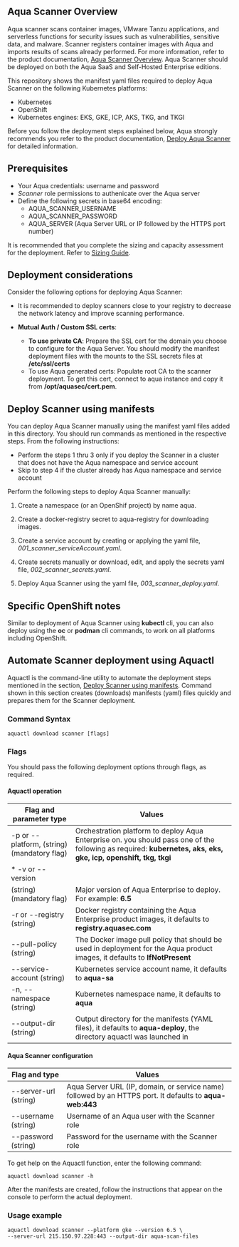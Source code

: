 ## Aqua Scanner Overview

Aqua scanner scans container images, VMware Tanzu applications, and serverless functions for security issues such as vulnerabilities, sensitive data, and malware. Scanner registers container images with Aqua and imports results of scans already performed. For more information, refer to the product documentation, [Aqua Scanner Overview](https://docs.aquasec.com/docs/aqua-scanner). Aqua Scanner should be deployed on both the Aqua SaaS and Self-Hosted Enterprise editions.

This repository shows the manifest yaml files required to deploy Aqua Scanner on the following Kubernetes platforms:
* Kubernetes
* OpenShift
* Kubernetes engines: EKS, GKE, ICP, AKS, TKG, and TKGI

Before you follow the deployment steps explained below, Aqua strongly recommends you refer to the product documentation, [Deploy Aqua Scanner](https://docs.aquasec.com/docs/deploy-k8s-scanners) for detailed information.

## Prerequisites

- Your Aqua credentials: username and password
- *Scanner* role permissions to authenicate over the Aqua server
- Define the following secrets in base64 encoding:
  - AQUA_SCANNER_USERNAME
  - AQUA_SCANNER_PASSWORD
  - AQUA_SERVER (Aqua Server URL or IP followed by the HTTPS port number)

It is recommended that you complete the sizing and capacity assessment for the deployment. Refer to [Sizing Guide](https://docs.aquasec.com/docs/sizing-guide).

## Deployment considerations

Consider the following options for deploying Aqua Scanner:

- It is recommended to deploy scanners close to your registry to decrease the network latency and improve scanning performance.

- **Mutual Auth / Custom SSL certs**: 
  - **To use private CA**: Prepare the SSL cert for the domain you choose to configure for the Aqua Server. You should modify the manifest deployment files with the mounts to the SSL secrets files at **/etc/ssl/certs**
  - To use Aqua generated certs: Populate root CA to the scanner deployment. To get this cert, connect to aqua instance and copy it from **/opt/aquasec/cert.pem**. 

## Deploy Scanner using manifests

You can deploy Aqua Scanner manually using the manifest yaml files added in this directory. You should run commands as mentioned in the respective steps. From the following instructions:
* Perform the steps 1 thru 3 only if you deploy the Scanner in a cluster that does not have the Aqua namespace and service account
* Skip to step 4 if the cluster already has Aqua namespace and service account

Perform the following steps to deploy Aqua Scanner manually:

1. Create a namespace (or an OpenShif project) by name aqua.

2. Create a docker-registry secret to aqua-registry for downloading images.

3. Create a service account by creating or applying the yaml file, *001_scanner_serviceAccount.yaml*.

4. Create secrets manually or download, edit, and apply the secrets yaml file, *002_scanner_secrets.yaml*.

5. Deploy Aqua Scanner using the yaml file, *003_scanner_deploy.yaml*.

## Specific OpenShift notes
Similar to deployment of Aqua Scanner using **kubectl** cli, you can also deploy using the **oc** or **podman** cli commands, to work on all platforms including OpenShift.

## Automate Scanner deployment using Aquactl

Aquactl is the command-line utility to automate the deployment steps mentioned in the section, [Deploy Scanner using manifests](#deploy-scanner-using-manifests). Command shown in this section creates (downloads) manifests (yaml) files quickly and prepares them for the Scanner deployment.

### Command Syntax

```SHELL
aquactl download scanner [flags]
```

### Flags
You should pass the following deployment options through flags, as required.

#### Aquactl operation

Flag and parameter type              | Values                                                |
| ---------------------- | ------------------------------------------------------------ |
| -p or --platform, (string) (mandatory flag) | Orchestration platform to deploy Aqua Enterprise on. you should pass one of the following as required: **kubernetes, aks, eks, gke, icp, openshift, tkg, tkgi**    |
| * -v or --version
(string) (mandatory flag) | Major version of Aqua Enterprise to deploy. For example: **6.5** |
| -r or --registry (string) | Docker registry containing the Aqua Enterprise product images, it defaults to **registry.aquasec.com** |
| --pull-policy (string) | The Docker image pull policy that should be used in deployment for the Aqua product images, it defaults to **IfNotPresent** |
| --service-account (string) | Kubernetes service account name, it defaults to **aqua-sa** |
| -n, --namespace (string) | Kubernetes namespace name, it defaults to **aqua** |
| --output-dir (string) | Output directory for the manifests (YAML files), it defaults to **aqua-deploy**, the directory aquactl was launched in |

#### Aqua Scanner configuration

Flag and type              | Values                                                |
| ---------------------- | ------------------------------------------------------------ |
| --server-url (string) | Aqua Server URL (IP, domain, or service name) followed by an HTTPS port. It defaults to **aqua-web:443**|
| --username (string) | Username of an Aqua user with the Scanner role|
| --password (string) | Password for the username with the Scanner role|

To get help on the Aquactl function, enter the following command:

```SHELL
aquactl download scanner -h
```

After the manifests are created, follow the instructions that appear on the console to perform the actual deployment.

### Usage example 

```SHELL
aquactl download scanner --platform gke --version 6.5 \
--server-url 215.150.97.228:443 --output-dir aqua-scan-files
```
